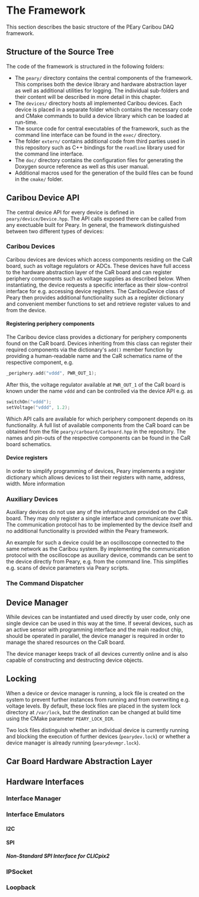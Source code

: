 # The Framework

This section describes the basic structore of the PEary Caribou DAQ framework.

## Structure of the Source Tree

The code of the framework is structured in the following folders:

* The `peary/` directory contains the central components of the framework. This comprises both the device library and hardware abstraction layer as well as additional utilities for logging. The individual sub-folders and their content will be described in more detail in this chapter.
* The `devices/` directory hosts all implemented Caribou devices. Each device is placed in a separate folder which contains the necessary code and CMake commands to build a device library which can be loaded at run-time.
* The source code for central executables of the framework, such as the command line interface can be found in the `exec/` directory.
* The folder `extern/` contains additional code from third parties used in this repository such as C++ bindings for the `readline` library used for the command line interface.
* The `doc/` directory contains the configuration files for generating the Doxygen source reference as well as this user manual.
* Additional macros used for the generation of the build files can be found in the `cmake/` folder.

## Caribou Device API

The central device API for every device is defined in `peary/device/Device.hpp`. The API calls exposed there can be called from any exectuable built for Peary. In general, the framework distinguished between two different types of devices:

### Caribou Devices

Caribou devices are devices which access components residing on the CaR board, such as voltage regulators or ADCs.
These devices have full access to the hardware abstraction layer of the CaR board and can register periphery components such as voltage supplies as described below.
When instantiating, the device requests a specific interface as their slow-control interface for e.g. accessing device registers.
The CaribouDevice class of Peary then provides additional functionality such as a register dictionary and convenient member functions to set and retrieve register values to and from the device.

#### Registering periphery components

The Caribou device class provides a dictionary for periphery components found on the CaR board.
Devices inheriting from this class can register their required components via the dictionary's `add()` member function by providing a human-readable name and the CaR schematics name of the respective component, e.g.

```cpp
_periphery.add("vddd", PWR_OUT_1);
```

After this, the voltage regulator available at `PWR_OUT_1` of the CaR board is known under the name `vddd` and can be controlled via the device API e.g. as

```cpp
switchOn("vddd");
setVoltage("vddd", 1.2);
```

Which API calls are available for which periphery component depends on its functionality. A full list of available components from the CaR board can be obtained from the file `peary/carboard/Carboard.hpp` in the repository.
The names and pin-outs of the respective components can be found in the CaR board schematics.


#### Device registers

In order to simplify programming of devices, Peary implements a register dictionary which allows devices to list their registers with name, address, width.
More information

### Auxiliary Devices

Auxiliary devices do not use any of the infrastructure provided on the CaR board. They may only register a single interface and communicate over this. The communication protocol has to be implemented by the device itself and no additional functionality is provided within the Peary framework.

An example for such a device could be an oscilloscope connected to the same network as the Caribou system.
By implementing the communication protocol with the oscilloscope as auxiliary device, commands can be sent to the device directly from Peary, e.g. from the command line.
This simplifies e.g. scans of device parameters via Peary scripts.

### The Command Dispatcher

## Device Manager

While devices can be instantiated and used directly by user code, only one single device can be used in this way at the time.
If several devices, such as an active sensor with programming interface and the main readout chip, should be operated in parallel, the device manager is required in order to manage the shared resources on the CaR board.

The device manager keeps track of all devices currently online and is also capable of constructing and destructing device objects.

## Locking

When a device or device manager is running, a lock file is created on the system to prevent further instances from running and from overwriting e.g. voltage levels.
By default, these lock files are placed in the system lock directory at `/var/lock`, but the destination can be changed at build time using the CMake parameter `PEARY_LOCK_DIR`.

Two lock files distinguish whether an individual device is currently running and blocking the execution of further devices (`pearydev.lock`) or whether a device manager is already running (`pearydevmgr.lock`).

## Car Board Hardware Abstraction Layer

## Hardware Interfaces

### Interface Manager

### Interface Emulators

#### I2C

#### SPI

##### Non-Standard SPI Interface for CLICpix2

### IPSocket

### Loopback
